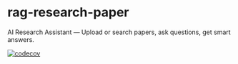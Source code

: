 # rag-research-paper
AI Research Assistant — Upload or search papers, ask questions, get smart answers.

[![codecov](https://codecov.io/github/knight22-21/rag-research-paper/branch/main/graph/badge.svg)](https://codecov.io/github/knight22-21/rag-research-paper)
